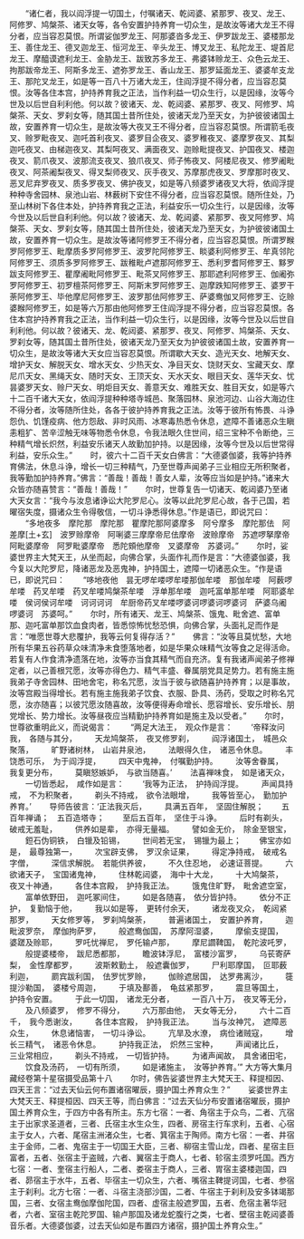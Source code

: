 <!-- { "loadSidebar": true } -->
　　“诸仁者，我以阎浮提一切国土，付嘱诸天、乾闼婆、紧那罗、夜叉、龙王、阿修罗、鸠槃茶、诸天女等，各令安置护持养育一切众生，是故汝等诸大龙王不得分者，应当容忍莫恨。所谓娑伽罗龙王、阿那婆沓多龙王、伊罗跋龙王、婆楼那龙王、善住龙王、德叉迦龙王、恒河龙王、辛头龙王、博叉龙王、私陀龙王、堤首尼龙王、摩醯谟遮利龙王、金胁龙王、跋致苏多龙王、弗婆钵赊龙王、众色云龙王、拘那跋帝龙王、阿斯多龙王、遮弥罗龙王、香山龙王、那罗延面龙王、婆婆牟支龙王、那陀叉龙王，如是等一百八十万诸大龙王，住阎浮提不得分者，应当容忍莫恨。汝等各住本宫，护持养育我之正法，当作利益一切众生行，以是因缘，汝等今世及以后世自利利他。何以故？彼诸天、龙、乾闼婆、紧那罗、夜叉、阿修罗、鸠槃茶、天女、罗刹女等，随其国土昔所住处，彼诸天龙乃至天女，为护彼彼诸国土故，安置养育一切众生，是故汝等大夜叉王不得分者，应当容忍莫恨。所谓箭毛夜叉、赊罗毗夜叉、迦吒首利夜叉、婆罗目企夜叉、婆罗稚夜叉、婆摩罗夜叉、其梨迦吒夜叉、由梯迦夜叉、其梨呵夜叉、满面夜叉、迦赊毗提夜叉、护国夜叉、楼迦夜叉、箭爪夜叉、波那流支夜叉、狼爪夜叉、师子怖夜叉、阿楼尼夜叉、修罗阇毗夜叉、阿茶阇梨夜叉、得叉梨师夜叉、灰手夜叉、苏摩那虎夜叉、罗摩那时夜叉、恶叉尼弃罗夜叉、质多罗夜叉、佛护夜叉，如是等八频婆罗诸夜叉大将，依阎浮提种种寺舍园林、泉池山岩、林薮树下安住不得分者，应当容忍莫恨。随所住处，乃至山林树下各住本处，护持养育我之正法，利益安乐一切众生行，以是因缘，汝等今世及以后世自利利他。何以故？彼诸天、龙、乾闼婆、紧那罗、夜叉阿修罗、鸠槃茶、天女、罗刹女等，随其国土昔所住处，彼诸天龙乃至天女，为护彼彼诸国土故，安置养育一切众生。是故汝等诸阿修罗王不得分者，应当容忍莫恨。所谓罗睺罗阿修罗王、毗摩质多罗阿修罗王、波罗陀阿修罗王、睒婆利阿修罗王、牟真邻陀阿修罗王、须质多罗阿修罗王、跋稚毗卢遮那阿修罗王、悉利罗耆阿修罗王、黟罗跋支阿修罗王、瞿摩阇毗阿修罗王、毗茶叉阿修罗王、那耶遮利阿修罗王、伽阇弥罗阿修罗王、初罗檀茶阿修罗王、阿斯末罗阿修罗王、迦摩跌知阿修罗王、婆罗干荼阿修罗王、毕他摩尼阿修罗王、波罗那佉阿修罗王、萨婆鸯伽叉阿修罗王、讫赊婆睺阿修罗王，如是等六万那由他阿修罗王住阎浮提不得分者，应当容忍莫恨。各住本宫护持养育我之正法，当作利益一切众生行，以是因缘，汝等今世及以后世自利利他。何以故？彼诸天、龙、乾闼婆、紧那罗、夜叉、阿修罗、鸠槃茶、天女、罗刹女等，随其国土昔所住处，彼诸天龙乃至天女为护彼彼诸国土故，安置养育一切众生，是故汝等诸大天女应当容忍莫恨。所谓歇大天女、造光天女、地解天女、增护天女、解脱天女、增水天女、少热天女、净目天女、饶财天女、宝藏天女、摩尼爪天女、黑绳天女、随时天女、王顶天女、天水天女、眼目天女、莲华天女、忧昙婆罗天女、赊尸天女、明炬目天女、善意天女、难胜天女、胜目天女，如是等六十二百千诸大天女，依阎浮提种种塔寺城邑、聚落园林、泉池河边、山谷大海边住不得分者，汝等随所住处，各各于彼护持养育我之正法。汝等于彼所有怖畏、斗诤怨仇、饥馑疫病、他方怨敌、非时风雨、冰寒毒热悉令休息，遮障不善诸恶众生瞋恚粗犷、苦辛涩触无味等物悉令休息，令我法眼久住世间，绍三宝种不令断绝，三种精气增长炽然，利益安乐诸天人故勤加护持。以是因缘，汝等今世及以后世常得利益，安乐众生。”
　　时，彼六十二百千天女白佛言：“大德婆伽婆，我等护持养育佛法，休息斗诤，增长一切三种精气，乃至世尊声闻弟子三业相应无所积聚者，我等勤加护持养育。”佛言：“善哉！善哉！善女人辈，汝等应当如是护持。”诸来大众皆亦随喜赞言：“善哉！善哉！”
　　尔时，世尊复告一切诸天、乾闼婆乃至诸大天女言：“我今与汝息诸诤讼大陀罗尼心。汝等以此陀罗尼心故，各于己国，若曜宿失度，摄诸众生令得敬信，一切斗诤悉得休息。”作是语已，即说咒曰：
　　“多地夜多　摩陀那　摩陀那　瞿摩陀那阿婆摩多　阿兮摩多　摩陀那佉　阿差摩[土+玄]　波罗赊摩帝　阿唎婆三摩摩帝尼佉摩帝　波赊摩帝　苏遮啰拏摩帝阿毗婆摩帝　阿罗毗婆摩帝　悉陀頞他摩帝　叉婆摩帝　苏婆诃。”
　　尔时，娑婆世界主大梵天王，从坐而起，向佛合掌，头面作礼而作是言：“大德婆伽婆，我今复以大陀罗尼，降诸恶龙及恶鬼神，护持国土，遮障一切诸恶众生。“作是语已，即说咒曰：
　　“哆地夜他　昙无啰牟喽啰牟喽那伽牟喽　那伽牟喽　阿薮啰牟喽　药叉牟喽　药叉牟喽鸠槃茶牟喽　浮单那牟喽　迦吒富单那牟喽　阿耶婆牟喽　侯诃侯诃牟喽　诃诃诃诃　牟厨帝药叉牟喽啰婆诃啰婆诃啰婆诃　萨婆乌阇　啰婆诃　苏婆呵。”
　　尔时，所有诸天、龙王、鸠槃茶、饿鬼、毗舍遮、富单那、迦吒富单那饮血食肉者，皆悉惊怖忧愁恐惧，向佛合掌，头面礼足而作是言：“唯愿世尊大悲覆护，我等云何复得存活？”
　　佛言：“汝等且莫忧愁，大地所有华果五谷药草众味清净未食堕落地者，如是华果众味精气汝等食之足得活命。若复有人作食清净遗落在地，汝等亦当食其精气而自充济。复有我诸声闻弟子修禅定者，以己善根咒愿，汝等亦得色力、精气丰盛、眷属朋党具足势力。若有施主施我弟子寺舍园林、田地舍宅，称名咒愿，汝当于彼与欲随喜护持养育；以是事故，汝等宫殿当得增长。若有施主施我弟子饮食、衣服、卧具、汤药，受取之时称名咒愿，汝亦随喜；以彼咒愿汝随喜故，汝等便得寿命增长、愿容增长、安乐增长、朋党增长、势力增长。汝等昼夜应当精勤护持养育如是施主及以受者。”
　　尔时，世尊欲重明此义，而说偈言：
　　“两足大法王，　观众作是言：
　　‘帝释汝问我，　各随与其分，
　　天龙鸠槃茶，　夜叉修罗刹，
　　阎浮诸国土，　城邑众聚落，
　　旷野诸树林，　山岩井泉池，
　　法眼得久住，　诸恶令休息。
　　丰饶悉可乐，　为于阎浮提，
　　四天中鬼神，　付嘱勤护持。
　　汝等舍眷属，　我复更分布，
　　莫瞋怒嫉妒，　与欲当随喜。’
　　法喜禅味食，　如是诸天众，
　　一切皆悉起，　咸作如是言：
　　‘我等为正法，　护持阎浮提。
　　声闻具持戒，　不为积聚者，
　　剃头不持戒，　欲令法眼增，
　　我等皆至心，　勤加护养育。’
　　导师告彼言：‘正法我灭后，
　　具满五百年，　坚固住解脱；
　　五百年禅诵；　五百造塔寺；
　　至后五百年，　坚住于斗诤。
　　后时有剃头，　破戒无羞耻，
　　供养如是辈，　亦得无量福。
　　譬如金无价，　除金至银宝，
　　鋀石伪铜铁，　白镴及铅锡，
　　世间若无宝，　锡镴为最上；
　　佛宝亦如是，　最尊独第一，
　　次宝辟支佛，　罗汉余证果，
　　得定净持戒，　破戒名字僧，
　　深信求解脱。　若能供养彼，
　　不久住忍地，　必速证菩提。
　　六欲诸天子，　宝国诸鬼神，
　　住林乾闼婆，　海中十大龙，
　　十大鸠槃茶，　夜叉十神通，
　　各住本宫殿，　护持我正法。
　　饿鬼住旷野，　毗舍遮空室，
　　富单依野田，　迦吒冢间住，
　　如是各随喜，　依分皆护持。
　　依分不正护，　复勤恼于他，
　　我以如是等，　更转付余天，
　　诸龙夜叉众，　乾闼紧那罗，
　　天女修罗等，　罗刹鸠槃荼，
　　普遍诸国土，　安置护养育，
　　迦毗波罗奈，　摩伽拘萨罗，
　　般遮鸯伽国，　苏摩阿湿婆，
　　摩偷支提国，　婆蹉及赊耶，
　　罗吒忧禅尼，　罗仛输卢那，
　　摩尼讇鞞国，　乾陀波吒罗，
　　般提婆楼帝，　跋尼悉都那，
　　瞻波钵浮尼，　富楼沙富罗，
　　乌苌寄萨梨，　金性摩都罗，
　　波斯敕勤土，　般遮囊伽罗，
　　尸利耶摩国，　叵耶薮利迦，
　　罽宾跋利国，　佉罗忧罗赊，
　　伽赊遮居国，　达罗弗离沙，
　　簁提沙勒国，　婆楼兮周迦，
　　于填及鄯善，　龟兹紧那罗，
　　震旦等国土，　护持令安置。
　　于此一切国，　诸龙无分者，
　　一百八十万，　夜叉等无分，
　　及八频婆罗，　修罗不得分，
　　六万那由他，　天女等无分，
　　六十二百千，　我今悉谢汝，
　　各住本宫殿，　护持我正法。
　　当与汝神咒，　遮障恶众生，
　　休息诸恼害，　一切斗诤讼。
　　亢旱及水潦，　病俭诸贼寇，
　　增长三精气，　诸恶令休息。
　　护持我正法，　炽然三宝种，
　　声闻诸比丘，　三业常相应，
　　剃头不持戒，　一切皆护持。
　　为诸声闻故，　具舍诸田宅，
　　饮食及汤药，　一切有所须，
　　如是诸施主，　汝等护养育。’”
大方等大集月藏经卷第十星宿摄受品第十八
　　尔时，佛告娑婆世界主大梵天王、释提桓因、四天王言：“过去天仙云何布置诸宿曜辰，摄护国土养育众生？”
　　娑婆世界主大梵天王、释提桓因、四天王等，而白佛言：“过去天仙分布安置诸宿曜辰，摄护国土养育众生，于四方中各有所主。东方七宿：一者、角宿主于众鸟，二者、亢宿主于出家求圣道者，三者、氏宿主水生众生，四者、房宿主行车求利，五者、心宿主于女人，六者、尾宿主洲渚众生，七者、箕宿主于陶师。南方七宿：一者、井宿主于金师，二者、鬼宿主于一切国王大臣，三者、柳宿主雪山龙，四者、星宿主巨富者，五者、张宿主于盗贼，六者、翼宿主于商人，七者、轸宿主须罗吒国。西方七宿：一者、奎宿主行船人，二者、娄宿主于商人，三者、胃宿主婆楼迦国，四者、昴宿主于水牛，五者、毕宿主一切众生，六者、嘴宿主鞞提诃国，七者、参宿主于刹利。北方七宿：一者、斗宿主浇部沙国，二者、牛宿主于刹利及安多钵竭那国，三者、女宿主鸯伽摩伽陀国，四者、虚宿主般遮罗国，五者、危宿主著华冠者，六者、室宿主乾陀罗国、输卢那国及诸龙蛇腹行之类，七者、壁宿主乾闼婆善音乐者。大德婆伽婆，过去天仙如是布置四方诸宿，摄护国土养育众生。”
